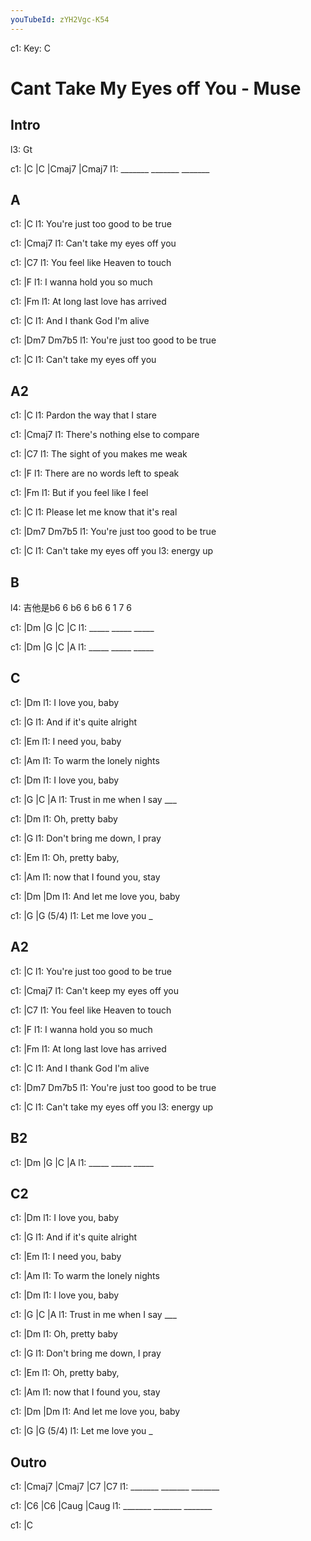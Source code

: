 ```yaml
---
youTubeId: zYH2Vgc-K54
---
```


c1: Key: C

# Cant Take My Eyes off You - Muse

## Intro

l3: Gt

c1: |C      |C      |Cmaj7  |Cmaj7
l1:  _______ _______ _______

## A
c1:                |C
l1: You're just too good to be true

c1:              |Cmaj7
l1: Can't take my eyes off you

c1:              |C7
l1: You feel like Heaven to touch

c1:        |F
l1: I wanna hold you so much

c1:             |Fm
l1: At long last  love has arrived

c1:            |C
l1: And I thank God I'm alive

c1:                |Dm7            Dm7b5
l1: You're just too good to be true

c1:              |C
l1: Can't take my eyes off you

## A2

c1:           |C
l1: Pardon the way that I stare

c1:                |Cmaj7
l1: There's nothing else to compare

c1:             |C7
l1: The sight of you makes me weak

c1:             |F
l1: There are no words left to speak

c1:           |Fm
l1: But if you feel like I feel

c1:              |C
l1: Please let me know that it's real

c1:                |Dm7            Dm7b5
l1: You're just too good to be true

c1:              |C
l1: Can't take my eyes off you
l3:                           energy up

## B

l4: 吉他是b6 6 b6 6 b6 6 1 7 6

c1: |Dm   |G    |C    |C
l1:  _____ _____ _____

c1: |Dm   |G    |C    |A
l1:  _____ _____ _____

## C

c1:            |Dm
l1: I love you, baby

c1:            |G
l1: And if it's quite alright

c1:            |Em
l1: I need you, baby

c1:            |Am
l1: To warm the lonely nights

c1:            |Dm
l1: I love you, baby

c1: |G                 |C       |A
l1:  Trust in me when I say ___

c1:           |Dm
l1: Oh, pretty baby

c1:               |G
l1: Don't bring me down, I pray

c1:           |Em
l1: Oh, pretty baby,

c1:           |Am
l1: now that I found you, stay

c1:           |Dm             |Dm
l1: And let me love you, baby

c1:        |G          |G (5/4)
l1:  Let me love you _

## A2

c1:                |C
l1: You're just too good to be true

c1:              |Cmaj7
l1: Can't keep my eyes off you

c1:              |C7
l1: You feel like Heaven to touch

c1:        |F
l1: I wanna hold you so much

c1:             |Fm
l1: At long last  love has arrived

c1:            |C
l1: And I thank God I'm alive

c1:                |Dm7            Dm7b5
l1: You're just too good to be true

c1:              |C
l1: Can't take my eyes off you
l3:                           energy up

## B2

c1: |Dm   |G    |C    |A
l1:  _____ _____ _____

## C2

c1:            |Dm
l1: I love you, baby

c1:            |G
l1: And if it's quite alright

c1:            |Em
l1: I need you, baby

c1:            |Am
l1: To warm the lonely nights

c1:            |Dm
l1: I love you, baby

c1: |G                 |C       |A
l1:  Trust in me when I say ___

c1:           |Dm
l1: Oh, pretty baby

c1:               |G
l1: Don't bring me down, I pray

c1:           |Em
l1: Oh, pretty baby,

c1:           |Am
l1: now that I found you, stay

c1:           |Dm             |Dm
l1: And let me love you, baby

c1:        |G          |G (5/4)
l1:  Let me love you _

## Outro


c1: |Cmaj7  |Cmaj7  |C7     |C7
l1:  _______ _______ _______

c1: |C6     |C6     |Caug   |Caug
l1:  _______ _______ _______

c1: |C
